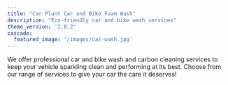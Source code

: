 ```yaml
---
title: "Car Plant Car and Bike Foam Wash"
description: "Eco-friendly car and bike wash services"
theme_version: '2.8.2'
cascade:
  featured_image: '/images/car-wash.jpg'
---
```



We offer professional car and bike wash and carbon cleaning services to keep your vehicle sparkling clean and performing at its best. Choose from our range of services to give your car the care it deserves!
